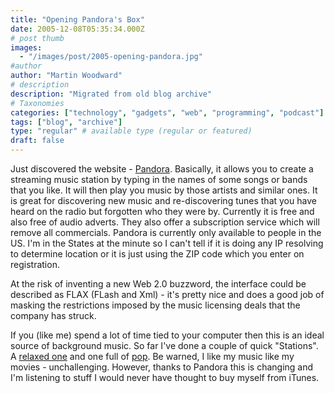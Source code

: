 ```yaml
---
title: "Opening Pandora's Box"
date: 2005-12-08T05:35:34.000Z
# post thumb
images:
  - "/images/post/2005-opening-pandora.jpg"
#author
author: "Martin Woodward"
# description
description: "Migrated from old blog archive"
# Taxonomies
categories: ["technology", "gadgets", "web", "programming", "podcast"]
tags: ["blog", "archive"]
type: "regular" # available type (regular or featured)
draft: false
---
```


Just discovered the website - [Pandora](http://www.pandora.com). Basically, it allows you to create a streaming music station by typing in the names of some songs or bands that you like. It will then play you music by those artists and similar ones. It is great for discovering new music and re-discovering tunes that you have heard on the radio but forgotten who they were by. Currently it is free and also free of audio adverts. They also offer a subscription service which will remove all commercials. Pandora is currently only available to people in the US. I'm in the States at the minute so I can't tell if it is doing any IP resolving to determine location or it is just using the ZIP code which you enter on registration.

At the risk of inventing a new Web 2.0 buzzword, the interface could be described as FLAX (FLash and Xml) - it's pretty nice and does a good job of masking the restrictions imposed by the music licensing deals that the company has struck.

If you (like me) spend a lot of time tied to your computer then this is an ideal source of background music. So far I've done a couple of quick "Stations". A [relaxed one](http://www.pandora.com/?sc=sh3986461) and one full of [pop](http://www.pandora.com/?sc=sh3994306). Be warned, I like my music like my movies - unchallenging. However, thanks to Pandora this is changing and I'm listening to stuff I would never have thought to buy myself from iTunes.
